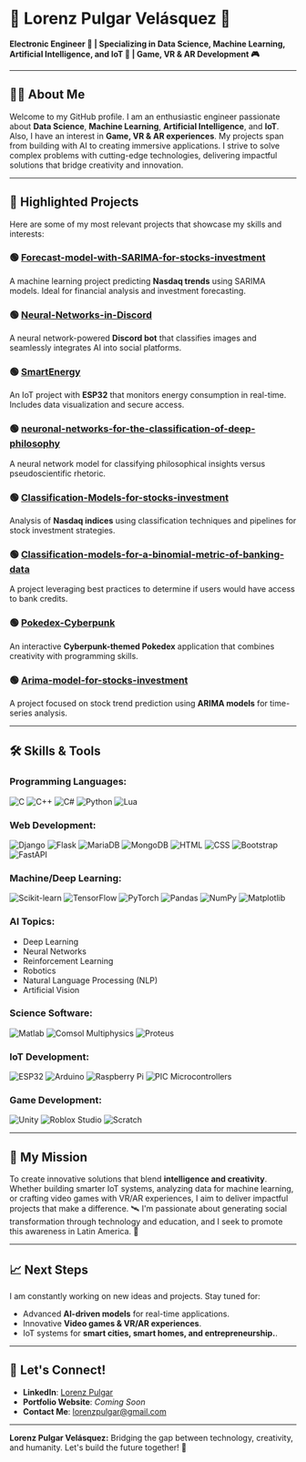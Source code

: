 # 🌟 Lorenz Pulgar Velásquez 🌟

**Electronic Engineer 🔌 | Specializing in Data Science, Machine Learning, Artificial Intelligence, and IoT 🤖 | Game, VR & AR Development 🎮**

---

## 👨‍💻 About Me

Welcome to my GitHub profile. I am an enthusiastic engineer passionate about **Data Science**, **Machine Learning**, **Artificial Intelligence**, and **IoT**. Also, I have an interest in  **Game, VR & AR experiences**. My projects span from building with AI to creating immersive applications. I strive to solve complex problems with cutting-edge technologies, delivering impactful solutions that bridge creativity and innovation.

---

## 🚀 Highlighted Projects

Here are some of my most relevant projects that showcase my skills and interests:

### 🟢 [Forecast-model-with-SARIMA-for-stocks-investment](https://github.com/Lorenzpulgar/Forecast-model-with-SARIMA-for-stocks-investment)
A machine learning project predicting **Nasdaq trends** using SARIMA models. Ideal for financial analysis and investment forecasting.

### 🟢 [Neural-Networks-in-Discord](https://github.com/Lorenzpulgar/Neural-Networks-in-Discord)
A neural network-powered **Discord bot** that classifies images and seamlessly integrates AI into social platforms.

### 🟢 [SmartEnergy](https://github.com/Lorenzpulgar/SmartEnergy)
An IoT project with **ESP32** that monitors energy consumption in real-time. Includes data visualization and secure access.

### 🟢 [neuronal-networks-for-the-classification-of-deep-philosophy](https://github.com/Lorenzpulgar/neuronal-networks-for-the-classification-of-deep-philosophy)
A neural network model for classifying philosophical insights versus pseudoscientific rhetoric.

### 🟢 [Classification-Models-for-stocks-investment](https://github.com/Lorenzpulgar/Classification-Models-for-stocks-investment)
Analysis of **Nasdaq indices** using classification techniques and pipelines for stock investment strategies.

### 🟢 [Classification-models-for-a-binomial-metric-of-banking-data](https://github.com/Lorenzpulgar/Classification-models-for-a-binomial-metric-of-banking-data)
A project leveraging best practices to determine if users would have access to bank credits.

### 🟢 [Pokedex-Cyberpunk](https://github.com/Lorenzpulgar/Pokedex-Cyberpunk)
An interactive **Cyberpunk-themed Pokedex** application that combines creativity with programming skills.

### 🟢 [Arima-model-for-stocks-investment](https://github.com/Lorenzpulgar/Arima-model-for-stocks-investment)
A project focused on stock trend prediction using **ARIMA models** for time-series analysis.

---

## 🛠️ Skills & Tools

### Programming Languages:
![C](https://img.shields.io/badge/C-00599C?style=for-the-badge&logo=c&logoColor=white)
![C++](https://img.shields.io/badge/C++-00599C?style=for-the-badge&logo=cplusplus&logoColor=white)
![C#](https://img.shields.io/badge/C%23-239120?style=for-the-badge&logo=csharp&logoColor=white)
![Python](https://img.shields.io/badge/Python-3776AB?style=for-the-badge&logo=python&logoColor=white)
![Lua](https://img.shields.io/badge/Lua-2C2D72?style=for-the-badge&logo=lua&logoColor=white)

### Web Development:
![Django](https://img.shields.io/badge/Django-092E20?style=for-the-badge&logo=django&logoColor=white)
![Flask](https://img.shields.io/badge/Flask-000000?style=for-the-badge&logo=flask&logoColor=white)
![MariaDB](https://img.shields.io/badge/MariaDB-003545?style=for-the-badge&logo=mariadb&logoColor=white)
![MongoDB](https://img.shields.io/badge/MongoDB-47A248?style=for-the-badge&logo=mongodb&logoColor=white)
![HTML](https://img.shields.io/badge/HTML-E34F26?style=for-the-badge&logo=html5&logoColor=white)
![CSS](https://img.shields.io/badge/CSS-1572B6?style=for-the-badge&logo=css3&logoColor=white)
![Bootstrap](https://img.shields.io/badge/Bootstrap-7952B3?style=for-the-badge&logo=bootstrap&logoColor=white)
![FastAPI](https://img.shields.io/badge/FastAPI-009688?style=for-the-badge&logo=fastapi&logoColor=white)

### Machine/Deep Learning:
![Scikit-learn](https://img.shields.io/badge/Scikit--learn-F7931E?style=for-the-badge&logo=scikit-learn&logoColor=white)
![TensorFlow](https://img.shields.io/badge/TensorFlow-FF6F00?style=for-the-badge&logo=tensorflow&logoColor=white)
![PyTorch](https://img.shields.io/badge/PyTorch-EE4C2C?style=for-the-badge&logo=pytorch&logoColor=white)
![Pandas](https://img.shields.io/badge/Pandas-150458?style=for-the-badge&logo=pandas&logoColor=white)
![NumPy](https://img.shields.io/badge/NumPy-013243?style=for-the-badge&logo=numpy&logoColor=white)
![Matplotlib](https://img.shields.io/badge/Matplotlib-3776AB?style=for-the-badge&logo=python&logoColor=white)

### AI Topics:
- Deep Learning
- Neural Networks
- Reinforcement Learning
- Robotics
- Natural Language Processing (NLP)
- Artificial Vision

### Science Software:
![Matlab](https://img.shields.io/badge/Matlab-0076A8?style=for-the-badge&logo=mathworks&logoColor=white)
![Comsol Multiphysics](https://img.shields.io/badge/Comsol-Multiphysics-FF6600?style=for-the-badge&logo=comsol&logoColor=white)
![Proteus](https://img.shields.io/badge/Proteus-3776AB?style=for-the-badge&logo=proteus&logoColor=white)

### IoT Development:
![ESP32](https://img.shields.io/badge/ESP32-0078D7?style=for-the-badge&logo=esp32&logoColor=white)
![Arduino](https://img.shields.io/badge/Arduino-00979D?style=for-the-badge&logo=arduino&logoColor=white)
![Raspberry Pi](https://img.shields.io/badge/Raspberry-Pi-A22846?style=for-the-badge&logo=raspberry-pi&logoColor=white)
![PIC Microcontrollers](https://img.shields.io/badge/PIC-Microcontroller-3776AB?style=for-the-badge&logo=embedded&logoColor=white)

### Game Development:
![Unity](https://img.shields.io/badge/Unity-000000?style=for-the-badge&logo=unity&logoColor=white)
![Roblox Studio](https://img.shields.io/badge/Roblox-Studio-D8DEE9?style=for-the-badge&logo=roblox&logoColor=black)
![Scratch](https://img.shields.io/badge/Scratch-4D97FF?style=for-the-badge&logo=scratch&logoColor=white)

---

## 🎯 My Mission

To create innovative solutions that blend **intelligence and creativity**. Whether building smarter IoT systems, analyzing data for machine learning, or crafting video games with VR/AR experiences, I aim to deliver impactful projects that make a difference. 🛰️ I'm passionate about generating social transformation through technology and education, and I seek to promote this awareness in Latin America. 🙏

---

## 📈 Next Steps

I am constantly working on new ideas and projects. Stay tuned for:
- Advanced **AI-driven models** for real-time applications.
- Innovative **Video games & VR/AR experiences**.
- IoT systems for **smart cities, smart homes, and entrepreneurship.**.

---

## 🤝 Let's Connect!

- **LinkedIn**: [Lorenz Pulgar](https://www.linkedin.com/in/lorenzpulgar/)
- **Portfolio Website**: *Coming Soon*
- **Contact Me**: lorenzpulgar@gmail.com

---

**Lorenz Pulgar Velásquez:** Bridging the gap between technology, creativity, and humanity. Let's build the future together! 🌟
